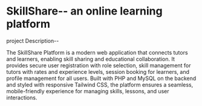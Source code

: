 # SkillShare-- an online learning platform
project Description--

The SkillShare Platform is a modern web application that connects tutors and learners, enabling skill sharing and educational collaboration. It provides secure user registration with role selection, skill management for tutors with rates and experience levels, session booking for learners, and profile management for all users. Built with PHP and MySQL on the backend and styled with responsive Tailwind CSS, the platform ensures a seamless, mobile-friendly experience for managing skills, lessons, and user interactions.

